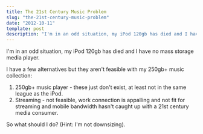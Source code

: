 ```yaml
---
title: The 21st Century Music Problem
slug: "the-21st-century-music-problem"
date: "2012-10-11"
template: post
description: "I'm in an odd situation, my iPod 120gb has died and I have no mass storage media player."
---
```

I'm in an odd situation, my iPod 120gb has died and I have no mass storage media player.

I have a few alternatives but they aren't feasible with my 250gb+ music collection:

1. 250gb+ music player - these just don't exist, at least not in the same league as the iPod.
2. Streaming - not feasible, work connection is appalling and not fit for streaming and mobile bandwidth hasn't caught up with a 21st century media consumer.

So what should I do? (Hint: I'm not downsizing).
